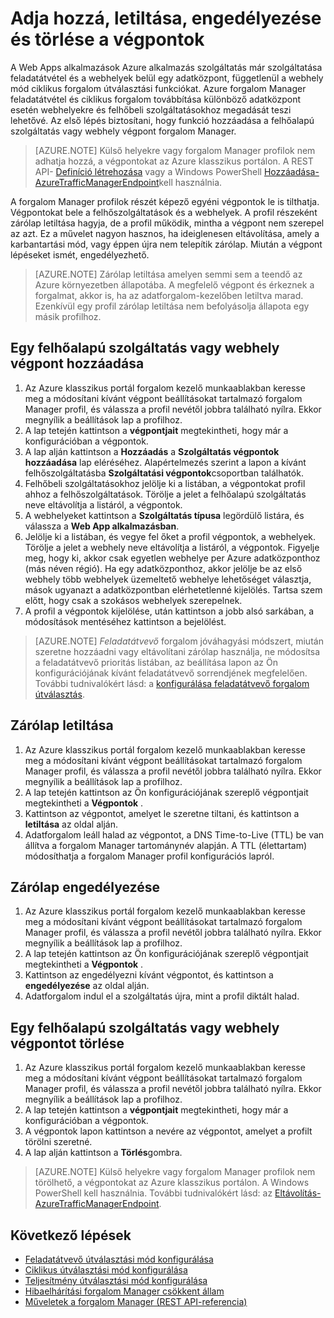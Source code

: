 <properties
   pageTitle="Azure forgalom Manager végpontok kezelése |} Microsoft Azure"
   description="Ez a cikk segít hozzáadása, eltávolítása, engedélyezése és letiltása a végpontok Azure forgalom Manager alkalmazásból."
   services="traffic-manager"
   documentationCenter=""
   authors="sdwheeler"
   manager="carmonm"
   editor="tysonn" />
<tags
   ms.service="traffic-manager"
   ms.devlang="na"
   ms.topic="get-started-article"
   ms.tgt_pltfrm="na"
   ms.workload="infrastructure-services"
   ms.date="03/17/2016"
   ms.author="sewhee" />

# <a name="add-disable-enable-or-delete-endpoints"></a>Adja hozzá, letiltása, engedélyezése és törlése a végpontok

A Web Apps alkalmazások Azure alkalmazás szolgáltatás már szolgáltatása feladatátvétel és a webhelyek belül egy adatközpont, függetlenül a webhely mód ciklikus forgalom útválasztási funkciókat. Azure forgalom Manager feladatátvétel és ciklikus forgalom továbbítása különböző adatközpont esetén webhelyekre és felhőbeli szolgáltatásokhoz megadását teszi lehetővé. Az első lépés biztosítani, hogy funkció hozzáadása a felhőalapú szolgáltatás vagy webhely végpont forgalom Manager.

>[AZURE.NOTE] Külső helyekre vagy forgalom Manager profilok nem adhatja hozzá, a végpontokat az Azure klasszikus portálon. A REST API- [Definíció létrehozása](http://go.microsoft.com/fwlink/p/?LinkId=400772) vagy a Windows PowerShell [Hozzáadása-AzureTrafficManagerEndpoint](http://go.microsoft.com/fwlink/p/?LinkId=400774)kell használnia.

A forgalom Manager profilok részét képező egyéni végpontok le is tilthatja. Végpontokat bele a felhőszolgáltatások és a webhelyek. A profil részeként zárólap letiltása hagyja, de a profil működik, mintha a végpont nem szerepel az azt. Ez a művelet nagyon hasznos, ha ideiglenesen eltávolítása, amely a karbantartási mód, vagy éppen újra nem telepítik zárólap. Miután a végpont lépéseket ismét, engedélyezhető.

>[AZURE.NOTE] Zárólap letiltása amelyen semmi sem a teendő az Azure környezetben állapotába. A megfelelő végpont és érkeznek a forgalmat, akkor is, ha az adatforgalom-kezelőben letiltva marad. Ezenkívül egy profil zárólap letiltása nem befolyásolja állapota egy másik profilhoz.

## <a name="to-add-a-cloud-service-or-website-endpoint"></a>Egy felhőalapú szolgáltatás vagy webhely végpont hozzáadása


1. Az Azure klasszikus portál forgalom kezelő munkaablakban keresse meg a módosítani kívánt végpont beállításokat tartalmazó forgalom Manager profil, és válassza a profil nevétől jobbra található nyílra. Ekkor megnyílik a beállítások lap a profilhoz.
2. A lap tetején kattintson a **végpontjait** megtekintheti, hogy már a konfigurációban a végpontok.
3. A lap alján kattintson a **Hozzáadás** a **Szolgáltatás végpontok hozzáadása** lap eléréséhez. Alapértelmezés szerint a lapon a kívánt felhőszolgáltatásba **Szolgáltatási végpontok**csoportban találhatók.
4. Felhőbeli szolgáltatásokhoz jelölje ki a listában, a végpontokat profil ahhoz a felhőszolgáltatások. Törölje a jelet a felhőalapú szolgáltatás neve eltávolítja a listáról, a végpontok.
5. A webhelyeket kattintson a **Szolgáltatás típusa** legördülő listára, és válassza a **Web App alkalmazásban**.
6. Jelölje ki a listában, és vegye fel őket a profil végpontok, a webhelyek. Törölje a jelet a webhely neve eltávolítja a listáról, a végpontok. Figyelje meg, hogy ki, akkor csak egyetlen webhelye per Azure adatközponthoz (más néven régió). Ha egy adatközponthoz, akkor jelölje be az első webhely több webhelyek üzemeltető webhelye lehetőséget választja, mások ugyanazt a adatközpontban elérhetetlenné kijelölés. Tartsa szem előtt, hogy csak a szokásos webhelyek szerepelnek.
7. A profil a végpontok kijelölése, után kattintson a jobb alsó sarkában, a módosítások mentéséhez kattintson a bejelölést.

>[AZURE.NOTE] *Feladatátvevő* forgalom jóváhagyási módszert, miután szeretne hozzáadni vagy eltávolítani zárólap használja, ne módosítsa a feladatátvevő prioritás listában, az beállítása lapon az Ön konfigurációjának kívánt feladatátvevő sorrendjének megfelelően. További tudnivalókért lásd: a [konfigurálása feladatátvevő forgalom útválasztás](traffic-manager-configure-failover-routing-method.md).

## <a name="to-disable-an-endpoint"></a>Zárólap letiltása

1. Az Azure klasszikus portál forgalom kezelő munkaablakban keresse meg a módosítani kívánt végpont beállításokat tartalmazó forgalom Manager profil, és válassza a profil nevétől jobbra található nyílra. Ekkor megnyílik a beállítások lap a profilhoz.
2. A lap tetején kattintson az Ön konfigurációjának szereplő végpontjait megtekintheti a **Végpontok** .
3. Kattintson az végpontot, amelyet le szeretne tiltani, és kattintson a **letiltása** az oldal alján.
4. Adatforgalom leáll halad az végpontot, a DNS Time-to-Live (TTL) be van állítva a forgalom Manager tartománynév alapján. A TTL (élettartam) módosíthatja a forgalom Manager profil konfigurációs lapról.

## <a name="to-enable-an-endpoint"></a>Zárólap engedélyezése

1. Az Azure klasszikus portál forgalom kezelő munkaablakban keresse meg a módosítani kívánt végpont beállításokat tartalmazó forgalom Manager profil, és válassza a profil nevétől jobbra található nyílra. Ekkor megnyílik a beállítások lap a profilhoz.
2. A lap tetején kattintson az Ön konfigurációjának szereplő végpontjait megtekintheti a **Végpontok** .
3. Kattintson az engedélyezni kívánt végpontot, és kattintson a **engedélyezése** az oldal alján.
4. Adatforgalom indul el a szolgáltatás újra, mint a profil diktált halad.

## <a name="to-delete-a-cloud-service-or-website-endpoint"></a>Egy felhőalapú szolgáltatás vagy webhely végpontot törlése


1. Az Azure klasszikus portál forgalom kezelő munkaablakban keresse meg a módosítani kívánt végpont beállításokat tartalmazó forgalom Manager profil, és válassza a profil nevétől jobbra található nyílra. Ekkor megnyílik a beállítások lap a profilhoz.
2. A lap tetején kattintson a **végpontjait** megtekintheti, hogy már a konfigurációban a végpontok.
3. A végpontok lapon kattintson a nevére az végpontot, amelyet a profilt törölni szeretné.
4. A lap alján kattintson a **Törlés**gombra.

>[AZURE.NOTE] Külső helyekre vagy forgalom Manager profilok nem törölhető, a végpontokat az Azure klasszikus portálon. A Windows PowerShell kell használnia. További tudnivalókért lásd: az [Eltávolítás-AzureTrafficManagerEndpoint](https://msdn.microsoft.com/library/dn690251.aspx).

## <a name="next-steps"></a>Következő lépések

- [Feladatátvevő útválasztási mód konfigurálása](traffic-manager-configure-failover-routing-method.md)
- [Ciklikus útválasztási mód konfigurálása](traffic-manager-configure-round-robin-routing-method.md)
- [Teljesítmény útválasztási mód konfigurálása](traffic-manager-configure-performance-routing-method.md)
- [Hibaelhárítási forgalom Manager csökkent állam](traffic-manager-troubleshooting-degraded.md)
- [Műveletek a forgalom Manager (REST API-referencia)](http://go.microsoft.com/fwlink/p/?LinkID=313584)
